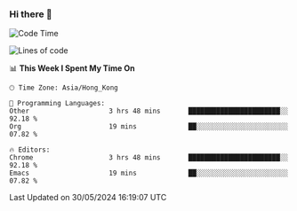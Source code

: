 ### Hi there 👋

<!--
**nicehiro/nicehiro** is a ✨ _special_ ✨ repository because its `README.md` (this file) appears on your GitHub profile.

Here are some ideas to get you started:

- 🔭 I’m currently working on ...
- 🌱 I’m currently learning ...
- 👯 I’m looking to collaborate on ...
- 🤔 I’m looking for help with ...
- 💬 Ask me about ...
- 📫 How to reach me: ...
- 😄 Pronouns: ...
- ⚡ Fun fact: ...
-->

<!--START_SECTION:waka-->
![Code Time](http://img.shields.io/badge/Code%20Time-330%20hrs%2025%20mins-blue)

![Lines of code](https://img.shields.io/badge/From%20Hello%20World%20I%27ve%20Written-2.7%20million%20lines%20of%20code-blue)

📊 **This Week I Spent My Time On** 

```text
🕑︎ Time Zone: Asia/Hong_Kong

💬 Programming Languages: 
Other                    3 hrs 48 mins       ███████████████████████░░   92.18 % 
Org                      19 mins             ██░░░░░░░░░░░░░░░░░░░░░░░   07.82 % 

🔥 Editors: 
Chrome                   3 hrs 48 mins       ███████████████████████░░   92.18 % 
Emacs                    19 mins             ██░░░░░░░░░░░░░░░░░░░░░░░   07.82 % 
```


 Last Updated on 30/05/2024 16:19:07 UTC
<!--END_SECTION:waka-->
